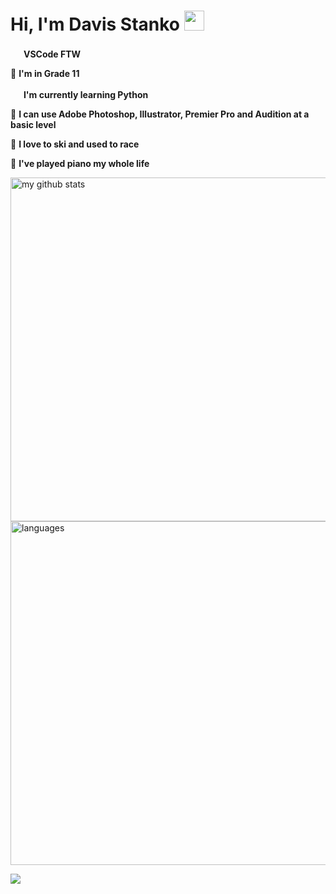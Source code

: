 # Hi, I'm Davis Stanko <img height="32" width="32" src="https://raw.githubusercontent.com/sciencepal/sciencepal/master/assets/Hi.gif" />

 <img height="17" width="17" src="https://simpleicons.org/icons/visualstudiocode.svg" /> **VSCode FTW**

🏫 **I'm in Grade 11**

 <img height="17" width="17" src="https://simpleicons.org/icons/python.svg" /> **I'm currently learning Python**
 
🎨 **I can use Adobe Photoshop, Illustrator, Premier Pro and Audition at a basic level**

🎿 **I love to ski and used to race**

🎹 **I've played piano my whole life**

<img src="https://github-readme-stats.vercel.app/api?username=davisstanko&show_icons=true&theme=dark" alt="my github stats" width="550"/>
<img src="https://spotify-github-profile.vercel.app/api/view?uid=dabfish2004&cover_image=true&theme=default" alt="languages" width="550">

![](https://hit.yhype.halp.im/github/profile?user_id=65086944)
